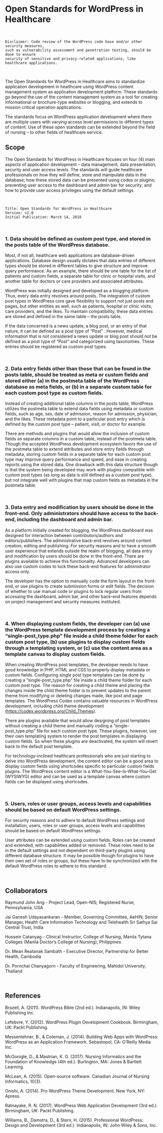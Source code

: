 # Open Standards for WordPress in Healthcare

<br />

```
Disclaimer: Code review of the WordPress code base and/or other security measures,
such as vulnerability assessment and penetration testing, should be done to ensure
security of sensitive and privacy-related applications, like healthcare applications.
```

<br />

The Open Standards for WordPress in Healthcare aims to standardize application development in healthcare using WordPress content management system as application development platform. These standards go beyond the use of the content management system as a tool for creating informational or brochure-type websites or blogging, and extends to mission critical operation applications.

The standards focus on WordPress application development where there are multiple users with varying access level permissions to different types of content. Use of these open standards can be extended beyond the field of nursing – to other fields of healthcare service.


## Scope

The Open Standards for WordPress in Healthcare focuses on four (4) main aspects of application development – data management, data presentation, security and user access levels. The standards will guide healthcare professionals on how they will define, store and manipulate data in the database; how these stored data can be presented using codes or plugins; preventing user access to the dashboard and admin bar for security; and how to provide user access privileges using the default settings.

<br />

```
Title: Open Standards for WordPress in Healthcare
Version: v1.0
Initial Publication: March 14, 2018
``` 

<br />

### 1. Data should be defined as custom post type, and stored in the posts table of the WordPress database. 

Most, if not all, healthcare web applications are database-driven applications. Database design usually dictates that data entries of different types should be stored in different tables to give structure and improve query performance. As an example, there should be one table for the list of patients and custom fields, a separate table for clinic or hospital visits, and another table for doctors or care providers and associated attributes.

WordPress was initially designed and developed as a blogging platform. Thus, every data entry revolves around posts. The integration of custom post types in WordPress core gave flexibility to support not just posts and pages, but other entities as well, such as patients, hospital or clinic visits, care providers, and the likes. To maintain compatibility, these data entries are stored and defined in the same table – the posts table.

If the data concerned is a news update, a blog post, or an entry of that nature, it can be defined as a post type of “Post” . However, medical information that is not considered a news update or blog post should not be defined as a post type of “Post” and categorized using taxonomies. These entries should be registered as custom post types.

<br />

### 2. Data entry fields other than those that can be found in the posts table, should be treated as meta or custom fields and stored either (a) in the postmeta table of the WordPress database as meta fields, or (b) in a separate custom table for each custom post type as custom fields.
  
Instead of creating additional table columns in the posts table, WordPress utilizes the postmeta table to extend data fields using metadata or custom fields, such as age, sex, date of admission, reason for admission, physician, and the likes. These metadata point to a particular post entry which is defined by the custom post type – patient, visit, or doctor for example.

There are methods and plugins that would allow the inclusion of custom fields as separate columns in a custom table, instead of the postmeta table. Though the accepted WordPress development ecosystem favors the use of the postmeta table to extend attributes and store entry fields through metadata, storing custom fields in a separate table for each custom post type may improve query performance and speed, and ease in creating reports using the stored data. One drawback with this data structure though is that the system being developed may work with plugins compatible with custom post types (as long as data is still defined as a custom post type), but not integrate well with plugins that map custom fields as metadata in the postmeta table.

<br />

### 3. Data entry and modification by users should be done in the front-end. Only administrators should have access to the back-end, including the dashboard and admin bar.
 
As a platform initially created for blogging, the WordPress dashboard was designed for interaction between contributors/authors and editors/publishers. The administrative back-end revolves around content creation, editing and publishing. For security reasons and to have a smooth user experience that extends outside the realm of blogging, all data entry and modification by users should be done in the front-end. There are plugins available to achieve this functionality. Advanced developers can also use custom codes to lock these back-end features for administrator access only.

The developer has the option to manually code the form layout in the front-end, or use plugins to create submission forms or edit fields. The decision of whether to use manual code or plugins to lock regular users from accessing the dashboard, admin bar, and other back-end features depends on project management and security measures instituted.

<br />
 
### 4. When displaying custom fields, the developer can (a) use the WordPress template development process by creating a “single-post_type.php” file inside a child theme folder for each custom post type, (b) use plugins to display custom fields through a templating system, or (c) use the content area as a template canvas to display custom fields.
 
When creating WordPress post templates, the developer needs to have good knowledge in PHP, HTML and CSS to properly display metadata or custom fields. Configuring single post type templates can be done by creating a “single-post_type.php” file inside a child theme folder for each custom post type. The reason for creating a child theme and placing the changes inside the child theme folder is to prevent updates to the parent theme from modifying or deleting changes made, like post and page templates. The WordPress Codex contains valuable resources in WordPress development, including child theme development (https://codex.wordpress.org/Child_Themes).

There are plugins available that would allow designing of post templates without creating a child theme and manually coding a “single-post_type.php” file for each custom post type. These plugins, however, use their own templating system to render the post templates in displaying custom fields. So when these plugins are deactivated, the system will revert back to the default post template.

For technology-inclined healthcare professionals who are just starting to delve into WordPress development, the content editor can be a good area to display custom fields using shortcodes specific to particular custom fields plugins. The WordPress content editor is a What-You-See-Is-What-You-Get (WYSIWYG) editor and can be used as a template canvas where custom fields can be displayed using shortcodes.

<br /> 
 
### 5. Users, roles or user groups, access levels and capabilities should be based on default WordPress settings.
 
For security reasons and to adhere to default WordPress settings and installation, users, roles or user groups, access levels and capabilities should be based on default WordPress settings.

User attributes can be extended using custom fields. Roles can be created and extended, with capabilities added or removed. These roles need to be in the default settings and not dependent on third-party plugins using different database structure. It may be possible though for plugins to have their own set of roles or groups, but these have to be synchronized with the default WordPress roles to adhere to this standard.

<br />

## Collaborators

Raymund John Ang - Project Lead, Open-NIS; Registered Nurse, Pennsylvania, USA

Jai Ganesh Udayasankaran - Member, Governing Committee, AeHIN; Senior Manager, Health Care Information Technology and Telehealth Sri Sathya Sai Central Trust, India

Hussein Catanyag - Clinical Instructor, College of Nursing, Manila Tytana Colleges (Manila Doctor’s College of Nursing), Philippines

Dr. Mean Reatanak Sambath - Executive Director, Partnership for Better Health, Cambodia

Dr. Pornchai Chanyagorn - Faculty of Engineering, Mahidol University, Thailand

<br />

## References

Brazell, A. (2011). WordPress Bible (2nd ed.). Indianapolis, IN: Wiley Publishing Inc.

Lefebvre, Y. (2012). WordPress Plugin Development Cookbook. Birmingham, UK: Packt Publishing.

Messenlehner, B., & Coleman, J. (2014). Building Web Apps with WordPress: WordPress as an Application Framework. Sebastopol, CA: O’Reilly Media Inc.

McGonigle, D., & Mastrian, K. G. (2017). Nursing Informatics and the Foundation of Knowledge (4th ed.). Burlington, MA: Jones & Bartlett Learning.

McLean, A. (2015). Open-source software. Canadian Journal of Nursing Informatics, 10(3).

Onishi, A. (2014). Pro WordPress Theme Development. New York, NY: Apress.

Ratnayake, R. N. (2017). WordPress Web Application Development (3rd ed.). Birmingham, UK: Packt Publishing.

Williams, B., Damstra, D., & Stern, H. (2015). Professional WordPress: Design and Development (3rd ed.). Indianapolis, IN: John Wiley & Sons, Inc.
